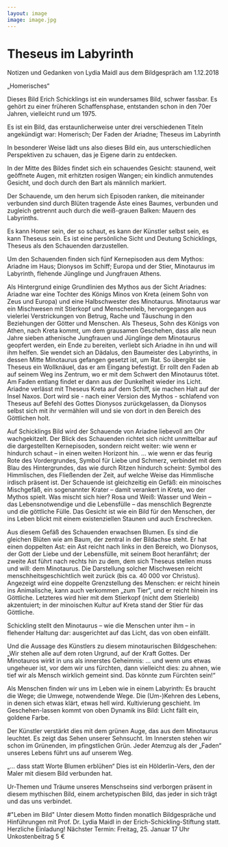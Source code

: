 ```yaml
---
layout: image
image: image.jpg
---
```


# Theseus im Labyrinth

Notizen und Gedanken von Lydia Maidl 
aus dem Bildgespräch am 1.12.2018

„Homerisches“ 

Dieses Bild Erich Schicklings ist ein wundersames Bild, schwer fassbar. Es gehört zu einer früheren Schaffensphase, entstanden schon in den 70er Jahren, vielleicht rund um 1975.

Es ist ein Bild, das erstaunlicherweise unter drei verschiedenen Titeln angekündigt war:
Homerisch; Der Faden der Ariadne; Theseus im Labyrinth

In besonderer Weise lädt uns also dieses Bild ein, aus unterschiedlichen Perspektiven zu schauen, das je Eigene darin zu entdecken. 

In der Mitte des Bildes findet sich ein schauendes Gesicht: staunend, weit geöffnete Augen, mit erhitzten rosigen Wangen; ein kindlich anmutendes Gesicht, und doch durch den Bart als männlich markiert.

Der Schauende, um den herum sich Episoden ranken, die miteinander verbunden sind durch Blüten tragende Äste eines Baumes, verbunden und zugleich getrennt auch durch die weiß-grauen Balken: Mauern des Labyrinths.

Es kann Homer sein, der so schaut,
es kann der Künstler selbst sein,
es kann Theseus sein. Es ist eine persönliche Sicht und Deutung Schicklings, Theseus als den Schauenden darzustellen.

Um den Schauenden finden sich fünf Kernepisoden aus dem Mythos: Ariadne im Haus; Dionysos im Schiff; Europa und der Stier, Minotaurus im Labyrinth, flehende Jünglinge und Jungfrauen Athens.

Als Hintergrund einige Grundlinien des Mythos aus der Sicht Ariadnes:
Ariadne war eine Tochter des Königs Minos von Kreta (einem Sohn von Zeus und Europa) und eine Halbschwester des Minotaurus. Minotaurus war ein Mischwesen mit Stierkopf und Menschenleib, hervorgegangen aus vielerlei Verstrickungen von Betrug, Rache und Täuschung in den Beziehungen der Götter und Menschen. Als Theseus, Sohn des Königs von Athen, nach Kreta kommt, um dem grausamen Geschehen, dass alle neun Jahre sieben athenische Jungfrauen und Jünglinge dem Minotaurus geopfert werden, ein Ende zu bereiten, verliebt sich Ariadne in ihn und will ihm helfen. Sie wendet sich an Dädalus, den Baumeister des Labyrinths, in dessen Mitte Minotaurus gefangen gesetzt ist, um Rat. So übergibt sie Theseus ein Wollknäuel, das er am Eingang befestigt. Er rollt den Faden ab auf seinem Weg ins Zentrum, wo er mit dem Schwert den Minotaurus tötet. Am Faden entlang findet er dann aus der Dunkelheit wieder ins Licht. Ariadne verlässt mit Theseus Kreta auf dem Schiff, sie machen Halt auf der Insel Naxos. Dort wird sie - nach einer Version des Mythos - schlafend von Theseus auf Befehl des Gottes Dionysos zurückgelassen, da Dionysos selbst sich mit ihr vermählen will und sie von dort in den Bereich des Göttlichen holt.

Auf Schicklings Bild wird der Schauende von Ariadne liebevoll am Ohr wachgekitzelt. Der Blick des Schauenden richtet sich nicht unmittelbar auf die dargestellten Kernepisoden, sondern reicht weiter: wie wenn er hindurch schaut – in einen weiten Horizont hin.  … wie wenn er das feurig Rote des Vordergrundes, Symbol für Liebe und Schmerz, verbindet mit dem Blau des Hintergrundes, das wie durch Ritzen hindurch scheint: Symbol des Himmlischen, des Fließenden der Zeit, auf welche Weise das Himmlische irdisch präsent ist. Der Schauende ist gleichzeitig ein Gefäß: ein minoisches Mischgefäß, ein sogenannter Krater – damit verankert in Kreta, wo der Mythos spielt. Was mischt sich hier? Rosa und Weiß: Wasser und Wein – das Lebensnotwendige und die Lebensfülle – das menschlich Begrenzte und die göttliche Fülle. 
Das Gesicht ist wie ein Bild für den Menschen, der ins Leben blickt mit einem existenziellen Staunen und auch Erschrecken.

Aus diesem Gefäß des Schauenden erwachsen Blumen.
Es sind die gleichen Blüten wie am Baum, der zentral in der Bildachse steht. Er hat einen doppelten Ast: ein Ast reicht nach links in den Bereich, wo Dionysos, der Gott der Liebe und der Lebensfülle, mit seinem Boot heranfährt; der zweite Ast führt nach rechts hin zu dem, dem sich Theseus stellen muss und will: dem Minotaurus. 
Die Darstellung solcher Mischwesen reicht menschheitsgeschichtlich weit zurück (bis ca. 40 000 vor Christus). Angezeigt wird eine doppelte Grenzstellung des Menschen: er reicht hinein ins Animalische, kann auch verkommen „zum Tier“, und er reicht hinein ins Göttliche. Letzteres wird hier mit dem Stierkopf (nicht dem Stierleib) akzentuiert; in der minoischen Kultur auf Kreta stand der Stier für das Göttliche.

Schickling stellt den Minotaurus – wie die Menschen unter ihm – in flehender Haltung dar: ausgerichtet auf das Licht, das von oben einfällt. 

Und die Aussage des Künstlers zu diesem minotaurischen Bildgeschehen: „Wir stehen alle auf dem roten Urgrund, auf der Kraft Gottes. Der Minotauros wirkt in uns als innerstes Geheimnis: … und wenn uns etwas ungeheuer ist, vor dem wir uns fürchten, dann vielleicht dies: zu ahnen, wie tief wir als Mensch wirklich gemeint sind. Das könnte zum Fürchten sein!“ 

Als Menschen finden wir uns im Leben wie in einem Labyrinth: Es braucht die Wege; die Umwege, notwendende Wege. Die (Um-)Kehren des Lebens, in denen sich etwas klärt, etwas hell wird. Kultivierung geschieht. 
Im Geschehen-lassen kommt von oben Dynamik ins Bild: Licht fällt ein, goldene Farbe. 

Der Künstler verstärkt dies mit dem grünen Auge, das aus dem Minotaurus leuchtet. Es zeigt das Sehen unserer Sehnsucht. Im Innersten stehen wir schon im Grünenden, im pfingstlichen Grün. Jeder Atemzug als der „Faden“ unseres Lebens führt uns auf unserem Weg.

„… dass statt Worte Blumen erblühen“ 
Dies ist ein Hölderlin-Vers, den der Maler mit diesem Bild verbunden hat. 

Ur-Themen und Träume unseres Menschseins sind verborgen präsent in diesem mythischen Bild, einem archetypischen Bild, das jeder in sich trägt und das uns verbindet.

\#"Leben im Bild"
Unter diesem Motto finden monatlich Bildgespräche und Hinführungen mit Prof. Dr. Lydia Maidl in der Erich-Schickling-Stiftung statt. Herzliche Einladung!
Nächster Termin: Freitag, 25. Januar 17 Uhr
Unkostenbeitrag 5 €
